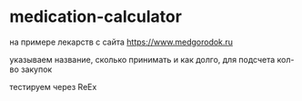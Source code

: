 # medication-calculator

на примере лекарств с сайта https://www.medgorodok.ru

указываем название, сколько принимать и как долго, для подсчета кол-во закупок

тестируем через ReEx

